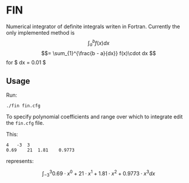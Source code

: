 # FIN

Numerical integrator of definite integrals writen in Fortran. Currently the only
implemented method is 
$$ \int_{a}^{b} f(x) dx $$ $$= \sum_{1}^{\frac{b - a}{dx}} f(x)\cdot dx $$
for $ dx = 0.01 $

## Usage

Run:

```
./fin fin.cfg
```

To specify polynomial coefficients and range over which to integrate edit the
`fin.cfg` file.

This:

```
4	-3	3
0.69	21	1.81	0.9773
```

represents:

$$ \int_{-3}^{3} 0.69\cdot x^0 + 21\cdot x^1 + 1.81\cdot x^2 + 0.9773\cdot x^3 dx $$
